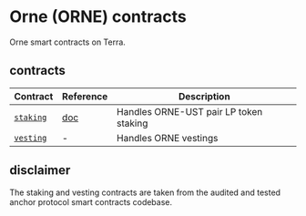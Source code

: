 # Orne (ORNE) contracts

Orne smart contracts on Terra.

## contracts


| Contract                         | Reference                                                                   | Description                            |
|----------------------------------|-----------------------------------------------------------------------------|----------------------------------------|
| [`staking`](./contracts/staking) | [doc](https://docs.anchorprotocol.com/smart-contracts/anchor-token/staking) | Handles ORNE-UST pair LP token staking |
| [`vesting`](./contracts/vesting) | -                                                                           | Handles ORNE vestings                  |

## disclaimer

The staking and vesting contracts are taken from the audited and tested anchor protocol smart contracts codebase.
